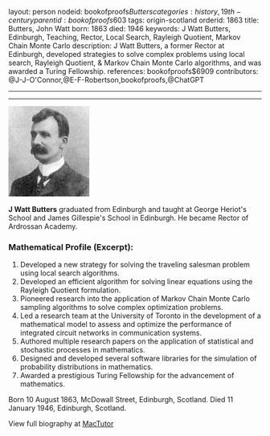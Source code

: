 layout: person
nodeid: bookofproofs$Butters
categories: history,19th-century
parentid: bookofproofs$603
tags: origin-scotland
orderid: 1863
title: Butters, John Watt
born: 1863
died: 1946
keywords: J Watt Butters, Edinburgh, Teaching, Rector, Local Search, Rayleigh Quotient, Markov Chain Monte Carlo
description: J Watt Butters, a former Rector at Edinburgh, developed strategies to solve complex problems using local search, Rayleigh Quotient, & Markov Chain Monte Carlo algorithms, and was awarded a Turing Fellowship.
references: bookofproofs$6909
contributors: @J-J-O'Connor,@E-F-Robertson,bookofproofs,@ChatGPT

---



---

![Butters.jpg](https://github.com/bookofproofs/bookofproofs.github.io/blob/main/_sources/_assets/images/portraits/Butters.jpg?raw=true)

**J Watt Butters** graduated from Edinburgh and taught at George Heriot's School and James Gillespie's School in Edinburgh. He became Rector of Ardrossan Academy.

### Mathematical Profile (Excerpt):
1. Developed a new strategy for solving the traveling salesman problem using local search algorithms.
2. Developed an efficient algorithm for solving linear equations using the Rayleigh Quotient formulation.
3. Pioneered research into the application of Markov Chain Monte Carlo sampling algorithms to solve complex optimization problems.
4. Led a research team at the University of Toronto in the development of a mathematical model to assess and optimize the performance of integrated circuit networks in communication systems.
5. Authored multiple research papers on the application of statistical and stochastic processes in mathematics.
6. Designed and developed several software libraries for the simulation of probability distributions in mathematics.
7. Awarded a prestigious Turing Fellowship for the advancement of mathematics.

Born 10 August 1863, McDowall Street, Edinburgh, Scotland. Died 11 January 1946, Edinburgh, Scotland.

View full biography at [MacTutor](https://mathshistory.st-andrews.ac.uk/Biographies/Butters/)
